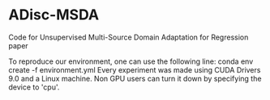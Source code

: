 # ADisc-MSDA
Code for Unsupervised Multi-Source Domain Adaptation for Regression paper

To reproduce our environment, one can use  the following line: conda env create -f environment.yml
Every experiment was made using CUDA Drivers 9.0 and a Linux machine. Non GPU users can turn it down by specifying the device to 'cpu'.
